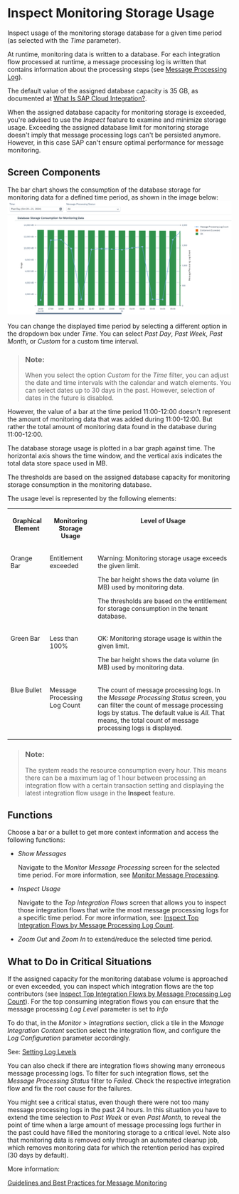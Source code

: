 <!-- loio216dc43e45b7423eb670e6e1e7bd05e0 -->

# Inspect Monitoring Storage Usage

Inspect usage of the monitoring storage database for a given time period \(as selected with the *Time* parameter\).

At runtime, monitoring data is written to a database. For each integration flow processed at runtime, a message processing log is written that contains information about the processing steps \(see [Message Processing Log](message-processing-log-b32f8cd.md)\).

The default value of the assigned database capacity is 35 GB, as documented at [What Is SAP Cloud Integration?](https://help.sap.com/docs/cloud-integration/sap-cloud-integration/what-is-sap-cloud-integration).

When the assigned database capacity for monitoring storage is exceeded, you're advised to use the *Inspect* feature to examine and minimize storage usage. Exceeding the assigned database limit for monitoring storage doesn't imply that message processing logs can't be persisted anymore. However, in this case SAP can't ensure optimal performance for message monitoring.



<a name="loio216dc43e45b7423eb670e6e1e7bd05e0__section_ant_4b2_2cc"/>

## Screen Components

The bar chart shows the consumption of the database storage for monitoring data for a defined time period, as shown in the image below:![](images/Monitoring_Storage_Usage_6f18dcf.png)

You can change the displayed time period by selecting a different option in the dropdown box under *Time*. You can select *Past Day*, *Past Week*, *Past Month*, or *Custom* for a custom time interval.

> ### Note:  
> When you select the option *Custom* for the *Time* filter, you can adjust the date and time intervals with the calendar and watch elements. You can select dates up to 30 days in the past. However, selection of dates in the future is disabled.

However, the value of a bar at the time period 11:00-12:00 doesn't represent the amount of monitoring data that was added during 11:00-12:00. But rather the total amount of monitoring data found in the database during 11:00-12:00.

The database storage usage is plotted in a bar graph against time. The horizontal axis shows the time window, and the vertical axis indicates the total data store space used in MB.

The thresholds are based on the assigned database capacity for monitoring storage consumption in the monitoring database.

The usage level is represented by the following elements:


<table>
<tr>
<th valign="top">

Graphical Element

</th>
<th valign="top">

Monitoring Storage Usage

</th>
<th valign="top">

Level of Usage

</th>
</tr>
<tr>
<td valign="top">

Orange Bar

</td>
<td valign="top">

Entitlement exceeded

</td>
<td valign="top">

Warning: Monitoring storage usage exceeds the given limit.

The bar height shows the data volume \(in MB\) used by monitoring data.

The thresholds are based on the entitlement for storage consumption in the tenant database.

</td>
</tr>
<tr>
<td valign="top">

Green Bar

</td>
<td valign="top">

Less than 100%

</td>
<td valign="top">

OK: Monitoring storage usage is within the given limit.

The bar height shows the data volume \(in MB\) used by monitoring data.

</td>
</tr>
<tr>
<td valign="top">

Blue Bullet

</td>
<td valign="top">

Message Processing Log Count

</td>
<td valign="top">

The count of message processing logs. In the *Message Processing Status* screen, you can filter the count of message processing logs by status. The default value is *All*. That means, the total count of message processing logs is displayed.

</td>
</tr>
</table>

> ### Note:  
> The system reads the resource consumption every hour. This means there can be a maximum lag of 1 hour between processing an integration flow with a certain transaction setting and displaying the latest integration flow usage in the **Inspect** feature.



<a name="loio216dc43e45b7423eb670e6e1e7bd05e0__section_i53_1d2_2cc"/>

## Functions

Choose a bar or a bullet to get more context information and access the following functions:

-   *Show Messages*

    Navigate to the *Monitor Message Processing* screen for the selected time period. For more information, see [Monitor Message Processing](monitor-message-processing-314df3f.md).

-   *Inspect Usage*

    Navigate to the *Top Integration Flows* screen that allows you to inspect those integration flows that write the most message processing logs for a specific time period. For more information, see: [Inspect Top Integration Flows by Message Processing Log Count](inspect-top-integration-flows-by-message-processing-log-count-696b65e.md).

-   *Zoom Out* and *Zoom In* to extend/reduce the selected time period. 




<a name="loio216dc43e45b7423eb670e6e1e7bd05e0__section_vgy_pw5_ywb"/>

## What to Do in Critical Situations

If the assigned capacity for the monitoring database volume is approached or even exceeded, you can inspect which integration flows are the top contributors \(see [Inspect Top Integration Flows by Message Processing Log Count](inspect-top-integration-flows-by-message-processing-log-count-696b65e.md)\). For the top consuming integration flows you can ensure that the message processing *Log Level* parameter is set to *Info* 

To do that, in the *Monitor* \> *Integrations* section, click a tile in the *Manage Integration Content* section select the integration flow, and configure the *Log Configuration* parameter accordingly.

See: [Setting Log Levels](setting-log-levels-4e6d3fc.md) 

You can also check if there are integration flows showing many erroneous message processing logs. To filter for such integration flows, set the *Message Processing Status* filter to *Failed*. Check the respective integration flow and fix the root cause for the failures.

You might see a critical status, even though there were not too many message processing logs in the past 24 hours. In this situation you have to extend the time selection to *Past Week* or even *Past Month*, to reveal the point of time when a large amount of message processing logs further in the past could have filled the monitoring storage to a critical level. Note also that monitoring data is removed only through an automated cleanup job, which removes monitoring data for which the retention period has expired \(30 days by default\).

More information:

[Guidelines and Best Practices for Message Monitoring](guidelines-and-best-practices-for-message-monitoring-6f598b4.md)

